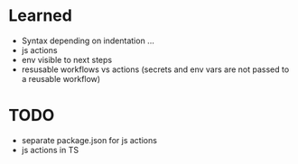 # Learned

- Syntax depending on indentation ...
- js actions
- env visible to next steps
- resusable workflows vs actions (secrets and env vars are not passed to a reusable workflow)

# TODO

- separate package.json for js actions
- js actions in TS
